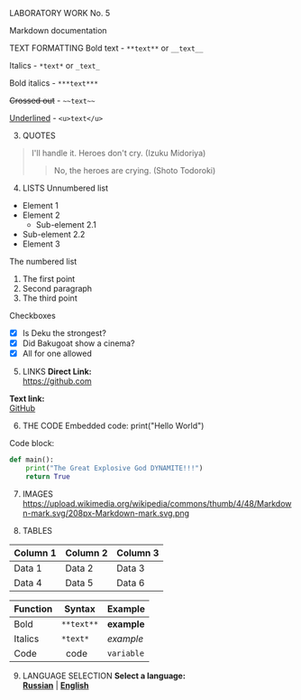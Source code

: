 LABORATORY WORK No. 5

Markdown documentation



TEXT FORMATTING
Bold text - `**text**` or `__text__`

Italics - `*text*` or `_text_`

Bold italics - `***text***`

~~Crossed out~~ - `~~text~~`

<u>Underlined</u> - `<u>text</u>`


3. QUOTES
> I'll handle it. Heroes don't cry. (Izuku Midoriya)
>> No, the heroes are crying. (Shoto Todoroki)


4. LISTS
Unnumbered list
- Element 1
- Element 2
  - Sub-element 2.1
- Sub-element 2.2
- Element 3

The numbered list
1. The first point
2. Second paragraph
3. The third point

Checkboxes
- [x] Is Deku the strongest?
- [x] Did Bakugoat show a cinema?
- [x] All for one allowed

5. LINKS
**Direct Link:**  
https://github.com

**Text link:**  
[GitHub](https://github.com)


6. THE CODE
Embedded code: print("Hello World")

Code block:

```python
def main():
    print("The Great Explosive God DYNAMITE!!!")
    return True
```


7. IMAGES
https://upload.wikimedia.org/wikipedia/commons/thumb/4/48/Markdown-mark.svg/208px-Markdown-mark.svg.png 


8. TABLES

| Column 1 | Column 2 | Column 3 |
|-----------|-----------|-----------|
| Data 1 | Data 2 | Data 3 |
| Data 4 | Data 5 | Data 6 |


| Function | Syntax | Example |
|---------|-----------|--------|
| Bold | `**text**` | **example** |
| Italics | `*text*` | *example* |
| Code | ` `code` ` | `variable` |


9. LANGUAGE SELECTION
**Select a language:**  
[**Russian**](https://github.com/Belka49087/lab1/blob/master/README-ru.md) | [**English**](https://github.com/Belka49087/lab1/blob/master/README.md)
